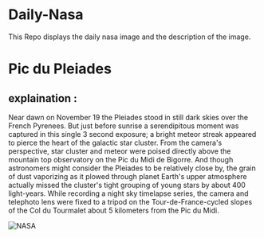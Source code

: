 # Daily-Nasa

This Repo displays the daily nasa image and the description of the image.

<!--NASA-->
# Pic du Pleiades
## explaination :

Near dawn on November 19 the Pleiades stood in still dark skies over the French Pyrenees. But just before sunrise a serendipitous moment was captured in this single 3 second exposure; a bright meteor streak appeared to pierce the heart of the galactic star cluster. From the camera's perspective, star cluster and meteor were poised directly above the mountain top observatory on the Pic du Midi de Bigorre. And though astronomers might consider the Pleiades to be relatively close by, the grain of dust vaporizing as it plowed through planet Earth's upper atmosphere actually missed the cluster's tight grouping of young stars by about 400 light-years. While recording a night sky timelapse series, the camera and telephoto lens were fixed to a tripod on the Tour-de-France-cycled slopes of the Col du Tourmalet about 5 kilometers from the Pic du Midi.

![NASA](https://apod.nasa.gov/apod/image/2312/_MG_4553_rawfile1024.jpg)
<!--/NASA-->